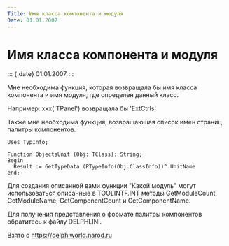 ```yaml
---
Title: Имя класса компонента и модуля
Date: 01.01.2007
---
```



Имя класса компонента и модуля
==============================

::: {.date}
01.01.2007
:::

Мне необходима функция, которая возвращала бы имя класса компонента и
имя модуля, где определен данный класс.

Например: xxx(\'TPanel\') возвращала бы \'ExtCtrls\'

Также мне необходима функция, возвращающая список имен страниц палитры
компонентов.

    Uses TypInfo;
     
    Function ObjectsUnit (Obj: TClass): String; 
    Begin
      Result := GetTypeData (PTypeInfo(Obj.ClassInfo))^.UnitName
    end;

Для создания описанной вами функции "Какой модуль" могут
использоваться описанные в TOOLINTF.INT методы GetModuleCount,
GetModuleName, GetComponentCount и GetComponentName.

Для получения представления о формате палитры компонентов обратитесь к
файлу DELPHI.INI.

Взято с <https://delphiworld.narod.ru>
